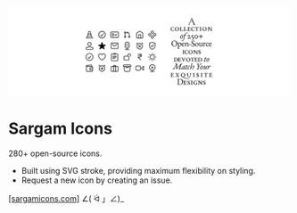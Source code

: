 ![cover](src/readme_cover.png)

# Sargam Icons
280+ open-source icons.

- Built using SVG stroke, providing maximum flexibility on styling.
- Request a new icon by creating an issue.

[[sargamicons.com]](https://sargamicons.com/) ∠( ᐛ 」∠)_